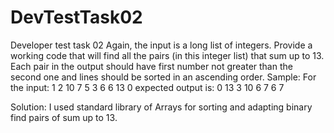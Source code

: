 # DevTestTask02
Developer test task 02
Again, the input is a long list of integers. Provide a working code that will find all the
pairs (in this integer list) that sum up to 13. Each pair in the output should have first
number not greater than the second one and lines should be sorted in an ascending
order.
Sample:
For the input:
1 2 10 7 5 3 6 6 13 0
expected output is:
0 13
3 10
6 7
6 7

Solution:
I used standard library of Arrays for sorting and adapting binary find pairs of sum up to 13.   

